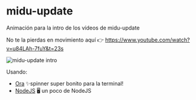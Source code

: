 # midu-update
Animación para la intro de los vídeos de midu-update

No te la pierdas en movimiento aquí 👉 https://www.youtube.com/watch?v=u84LAh-7fuY&t=23s

![midu-update intro](https://media.giphy.com/media/ZBt5xRN6NDU8IsUEnC/giphy.gif)

Usando:
- [Ora](https://github.com/sindresorhus/ora) ✨spinner super bonito para la terminal!
- [NodeJS](https://nodejs.org/es/) 🖥 un poco de NodeJS
